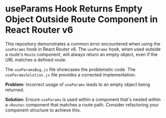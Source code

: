 # useParams Hook Returns Empty Object Outside Route Component in React Router v6

This repository demonstrates a common error encountered when using the `useParams` hook in React Router v6.  The `useParams` hook, when used outside a route's `Route` component, will always return an empty object, even if the URL matches a defined route.

The `useParamsBug.js` file showcases the problematic code. The `useParamsSolution.js` file provides a corrected implementation.

**Problem:** Incorrect usage of `useParams` leads to an empty object being returned.

**Solution:**  Ensure `useParams` is used within a component that's nested within a `<Route>` component that matches a route path. Consider refactoring your component structure to achieve this.